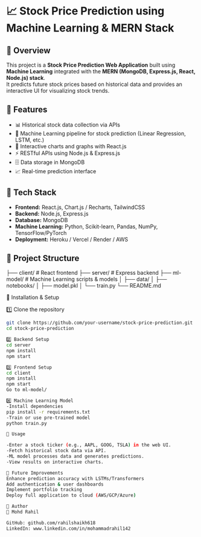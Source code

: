 # 📈 Stock Price Prediction using Machine Learning & MERN Stack

## 🔹 Overview
This project is a **Stock Price Prediction Web Application** built using **Machine Learning** integrated with the **MERN (MongoDB, Express.js, React, Node.js) stack**.  
It predicts future stock prices based on historical data and provides an interactive UI for visualizing stock trends.

## 🔹 Features
- 📊 Historical stock data collection via APIs  
- 🤖 Machine Learning pipeline for stock prediction (Linear Regression, LSTM, etc.)  
- 🎨 Interactive charts and graphs with React.js  
- ⚡ RESTful APIs using Node.js & Express.js  
- 🗄️ Data storage in MongoDB  
- 📈 Real-time prediction interface  

## 🔹 Tech Stack
- **Frontend:** React.js, Chart.js / Recharts, TailwindCSS  
- **Backend:** Node.js, Express.js  
- **Database:** MongoDB  
- **Machine Learning:** Python, Scikit-learn, Pandas, NumPy, TensorFlow/PyTorch  
- **Deployment:** Heroku / Vercel / Render / AWS  

## 🔹 Project Structure
├── client/ # React frontend
├── server/ # Express backend
├── ml-model/ # Machine Learning scripts & models
│ ├── data/
│ ├── notebooks/
│ ├── model.pkl
│ └── train.py
└── README.md

🔹 Installation & Setup

 1️⃣ Clone the repository
```bash
git clone https://github.com/your-username/stock-price-prediction.git
cd stock-price-prediction

2️⃣ Backend Setup
cd server
npm install
npm start

3️⃣ Frontend Setup
cd client
npm install
npm start
Go to ml-model/

4️⃣ Machine Learning Model
-Install dependencies
pip install -r requirements.txt
-Train or use pre-trained model
python train.py

🔹 Usage

-Enter a stock ticker (e.g., AAPL, GOOG, TSLA) in the web UI.
-Fetch historical stock data via API.
-ML model processes data and generates predictions.
-View results on interactive charts.

🔹 Future Improvements
Enhance prediction accuracy with LSTMs/Transformers
Add authentication & user dashboards
Implement portfolio tracking
Deploy full application to cloud (AWS/GCP/Azure)

🔹 Author
👤 Mohd Rahil

GitHub: github.com/rahilshaikh618
LinkedIn: www.linkedin.com/in/mohammadrahil142

